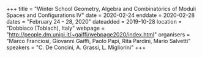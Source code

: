 +++
title = "Winter School  Geometry, Algebra and Combinatorics of Moduli Spaces and Configurations IV"
date = 2020-02-24
enddate = 2020-02-28
dates = "February 24 - 28, 2020"
dateadded = 2019-10-28
location = "Dobbiaco (Toblach), Italy"
webpage = "http://people.dm.unipi.it/~gaiffi/webpage2020/index.html"
organisers = "Marco Franciosi, Giovanni Gaiffi, Paolo Papi, Rita Pardini, Mario Salvetti"
speakers = "C. De Concini, A. Grassi, L. Migliorini"
+++
